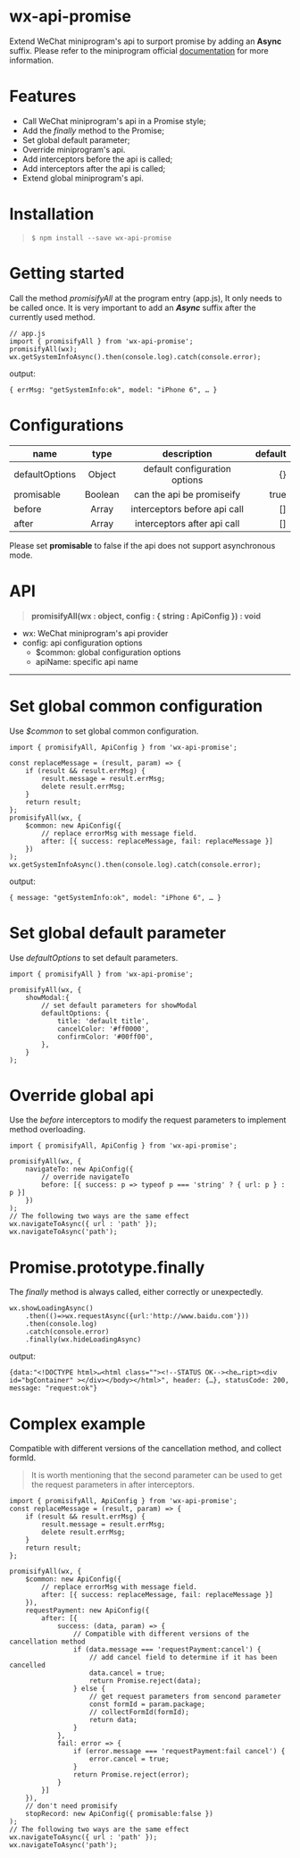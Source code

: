 # wx-api-promise
Extend WeChat miniprogram's api to surport promise by adding an **Async** suffix. Please refer to the miniprogram official [documentation](https://developers.weixin.qq.com/miniprogram/dev/api/) for more information.

# Features
* Call WeChat miniprogram's api in a Promise style;
* Add the *finally* method to the Promise;
* Set global default parameter;
* Override miniprogram's api.
* Add interceptors before the api is called;
* Add interceptors after the api is called;
* Extend global miniprogram's api.
# Installation

>`$ npm install --save wx-api-promise`

# Getting started
Call the method *promisifyAll* at the program entry (app.js), It only needs to be called once. It is very important to add an ***Async*** suffix after the currently used method.
```
// app.js
import { promisifyAll } from 'wx-api-promise';
promisifyAll(wx);
wx.getSystemInfoAsync().then(console.log).catch(console.error);
```
output:
```
{ errMsg: "getSystemInfo:ok", model: "iPhone 6", … }
```
# Configurations

name|type|description|default
---|:--:|:--:|---:
defaultOptions|Object|default configuration options|{}
promisable|Boolean|can the api be promiseify|true
before|Array|interceptors before api call|[]
after|Array|interceptors after api call|[]
Please set **promisable** to false if the api does not support asynchronous mode.
# API
> **promisifyAll(wx : object, config : { string : ApiConfig }) : void**

* wx: WeChat miniprogram's api provider
* config: api configuration options
    * $common: global configuration options
    * apiName: specific api name

***
# Set global common configuration
Use *$common* to set global common configuration.
```
import { promisifyAll, ApiConfig } from 'wx-api-promise';

const replaceMessage = (result, param) => {
    if (result && result.errMsg) {
        result.message = result.errMsg;
        delete result.errMsg;
    }
    return result;
};
promisifyAll(wx, {
    $common: new ApiConfig({
        // replace errorMsg with message field.
        after: [{ success: replaceMessage, fail: replaceMessage }]
    })
);
wx.getSystemInfoAsync().then(console.log).catch(console.error);
```
output:
```
{ message: "getSystemInfo:ok", model: "iPhone 6", … }
```
# Set global default parameter
Use *defaultOptions* to set default parameters.
```
import { promisifyAll } from 'wx-api-promise';

promisifyAll(wx, {
    showModal:{
        // set default parameters for showModal
        defaultOptions: {
            title: 'default title',
            cancelColor: '#ff0000',
            confirmColor: '#00ff00',
        },
    }
);
```

# Override global api
Use the *before* interceptors to modify the request parameters to implement method overloading.
```
import { promisifyAll, ApiConfig } from 'wx-api-promise';

promisifyAll(wx, {
    navigateTo: new ApiConfig({
        // override navigateTo
        before: [{ success: p => typeof p === 'string' ? { url: p } : p }]
    })
);
// The following two ways are the same effect
wx.navigateToAsync({ url : 'path' });
wx.navigateToAsync('path');
```
# Promise.prototype.finally
The *finally* method is always called, either correctly or unexpectedly.
```
wx.showLoadingAsync()
    .then(()=>wx.requestAsync({url:'http://www.baidu.com'}))
    .then(console.log)
    .catch(console.error)
    .finally(wx.hideLoadingAsync)
```
output:
```
{data:"<!DOCTYPE html>↵<html class=""><!--STATUS OK--><he…ript><div id="bgContainer" ></div></body></html>", header: {…}, statusCode: 200, message: "request:ok"}
```

# Complex example
Compatible with different versions of the cancellation method, and collect formId.

>It is worth mentioning that the second parameter can be used to get the request parameters in after interceptors.
```
import { promisifyAll, ApiConfig } from 'wx-api-promise';
const replaceMessage = (result, param) => {
    if (result && result.errMsg) {
        result.message = result.errMsg;
        delete result.errMsg;
    }
    return result;
};

promisifyAll(wx, {
    $common: new ApiConfig({
        // replace errorMsg with message field.
        after: [{ success: replaceMessage, fail: replaceMessage }]
    }),
    requestPayment: new ApiConfig({
        after: [{
            success: (data, param) => {
                // Compatible with different versions of the cancellation method
                if (data.message === 'requestPayment:cancel') {
                    // add cancel field to determine if it has been cancelled
                    data.cancel = true;
                    return Promise.reject(data);
                } else {
                    // get request parameters from sencond parameter
                    const formId = param.package;
                    // collectFormId(formId);
                    return data;
                }
            },
            fail: error => {
                if (error.message === 'requestPayment:fail cancel') {
                    error.cancel = true;
                }
                return Promise.reject(error);
            }
        }]
    }),
    // don't need promisify
    stopRecord: new ApiConfig({ promisable:false })
);
// The following two ways are the same effect
wx.navigateToAsync({ url : 'path' });
wx.navigateToAsync('path');
```

